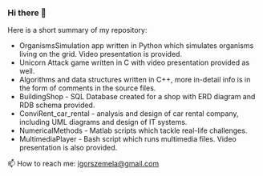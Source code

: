 ### Hi there 👋
Here is a short summary of my repository:
- OrganismsSimulation app written in Python which simulates organisms living on the grid. Video presentation is provided.
- Unicorn Attack game written in C with video presentation provided as well.
- Algorithms and data structures written in C++, more in-detail info is in the form of comments in the source files.
- BuildingShop - SQL Database created for a shop with ERD diagram and RDB schema provided.
- ConviRent_car_rental - analysis and design of car rental company, including UML diagrams and design of IT systems.
- NumericalMethods - Matlab scripts which tackle real-life challenges.
- MultimediaPlayer - Bash script which runs multimedia files. Video presentation is also provided.


📫 How to reach me: [igorszemela@gmail.com](mailto:igorszemela@gmail.com)
